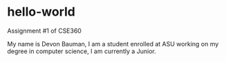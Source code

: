 # hello-world
Assignment #1 of CSE360

My name is Devon Bauman, I am a student enrolled at ASU working on my degree in computer science, I am currently a Junior.

